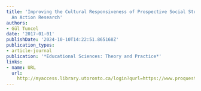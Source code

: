 ```yaml
---
title: 'Improving the Cultural Responsiveness of Prospective Social Studies Teachers:
  An Action Research'
authors:
- Gül Tuncel
date: '2017-01-01'
publishDate: '2024-10-10T14:22:51.865168Z'
publication_types:
- article-journal
publication: '*Educational Sciences: Theory and Practice*'
links:
- name: URL
  url: 
    http://myaccess.library.utoronto.ca/login?qurl=https://www.proquest.com/docview/1941340089?accountid=14771&bdid=38382&_bd=NKcOTfb%2BcPNDcewXHIpqTe5NXag%3D
---
```

